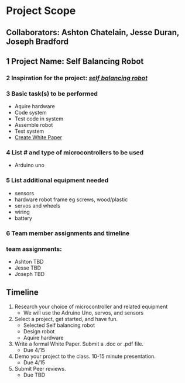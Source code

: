 # Project Scope 

## Collaborators: Ashton Chatelain, Jesse Duran, Joseph Bradford

## 1 Project Name: Self Balancing Robot

### 2 Inspiration for the project: [*self balancing robot*](https://www.youtube.com/watch?v=g5DNjcppkYU&feature=youtu.be) 

### 3 Basic task(s) to be performed
 - Aquire hardware
 - Code system
 - Test code in system
 - Assemble robot
 - Test system
 - [Create White Paper](WhitePaperRubric.xlsx)

### 4 List # and type of microcontrollers to be used
 - Arduino uno

### 5 List additional equipment needed
 - sensors
 - hardware robot frame eg screws, wood/plastic
 - servos and wheels
 - wiring
 - battery
 
### 6 Team member assignments and timeline

### team assignments:
 - Ashton TBD
 - Jesse TBD 
 - Joseph TBD
 
## Timeline
1. Research your choice of microcontroller and related equipment
	- We will use the Adruino Uno, servos, and sensors
2. Select a project, get started, and have fun.
	- Selected Self balancing robot
	- Design robot
	- Aquire hardware
3. Write a formal White Paper. Submit a .doc or .pdf file.
	- Due 4/15
4. Demo your project to the class. 10-15 minute presentation.
	- Due 4/15
5. Submit Peer reviews.
	- Due TBD

<!--- ultrasonic distance detector https://www.instructables.com/id/distance-measurement-with-24-ftf-and-ultrasonic-se/ -->

<!--- PONG game for two https://github.com/redbird457/TFTPong -->


<!--- self balancing robot https://github.com/lawsonkeith/budget-balance-bot/ https://www.youtube.com/watch?v=g5DNjcppkYU&feature=youtu.be-->

